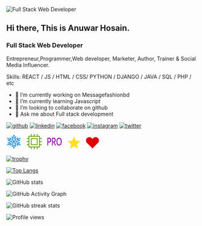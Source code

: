 ![Full Stack Web Developer]([https://scontent.fdac41-1.fna.fbcdn.net/v/t39.30808-6/242170891_246559607479389_8782387516154219750_n.jpg?_nc_cat=100&ccb=1-5&_nc_sid=e3f864&_nc_ohc=Y4Dtql4wKRwAX9OVhrb&_nc_ht=scontent.fdac41-1.fna&oh=00_AT-010AsxfBvLOhfgQuq59v3Uxfm_qB8kDhJwQNoZL6Klw&oe=622BB83A](https://i.ibb.co/dg6jrgM/Anuwar-hosain.png))

## Hi there, This is Anuwar Hosain.
### Full Stack Web Developer


Entrepreneur,Programmer,Web developer, Marketer, Author, Trainer & Social Media Influencer.

Skills: REACT / JS / HTML / CSS/ PYTHON / DJANGO / JAVA / SQL / PHP / etc

- 🔭 I’m currently working on Messagefashionbd 
- 🌱 I’m currently learning Javascript 
- 👯 I’m looking to collaborate on github 
- 💬 Ask me about Full stack development 


[<img src='https://cdn.jsdelivr.net/npm/simple-icons@3.0.1/icons/github.svg' alt='github' height='40'>](https://github.com/Anuwar-Hosain)  [<img src='https://cdn.jsdelivr.net/npm/simple-icons@3.0.1/icons/linkedin.svg' alt='linkedin' height='40'>](https://www.linkedin.com/in/https://www.linkedin.com/in/anuwar//)  [<img src='https://cdn.jsdelivr.net/npm/simple-icons@3.0.1/icons/facebook.svg' alt='facebook' height='40'>](https://www.facebook.com/https://www.facebook.com/anuwarhosain570/)  [<img src='https://cdn.jsdelivr.net/npm/simple-icons@3.0.1/icons/instagram.svg' alt='instagram' height='40'>](https://www.instagram.com/https://www.instagram.com/anuwar_hosain//)  [<img src='https://cdn.jsdelivr.net/npm/simple-icons@3.0.1/icons/twitter.svg' alt='twitter' height='40'>](https://twitter.com/https://twitter.com/anuwarhossn)  

<a href='https://archiveprogram.github.com/'><img src='https://raw.githubusercontent.com/acervenky/animated-github-badges/master/assets/acbadge.gif' width='40' height='40'></a> <a href='https://docs.github.com/en/developers'><img src='https://raw.githubusercontent.com/acervenky/animated-github-badges/master/assets/devbadge.gif' width='40' height='40'></a> <a href='https://github.com/pricing'><img src='https://raw.githubusercontent.com/acervenky/animated-github-badges/master/assets/pro.gif' width='40' height='40'></a> <a href='https://stars.github.com/'><img src='https://raw.githubusercontent.com/acervenky/animated-github-badges/master/assets/starbadge.gif' width='35' height='35'></a> <a href='https://docs.github.com/en/github/supporting-the-open-source-community-with-github-sponsors'><img src='https://raw.githubusercontent.com/acervenky/animated-github-badges/master/assets/sponsorbadge.gif' width='35' height='35'></a> 

[![trophy](https://github-profile-trophy.vercel.app/?username=Anuwar-Hosain)](https://github.com/ryo-ma/github-profile-trophy)

[![Top Langs](https://github-readme-stats.vercel.app/api/top-langs/?username=Anuwar-Hosain)](https://github.com/anuraghazra/github-readme-stats)

![GitHub stats](https://github-readme-stats.vercel.app/api?username=Anuwar-Hosain&show_icons=true)  

![GitHub Activity Graph](https://activity-graph.herokuapp.com/graph?username=Anuwar-Hosain)  

![GitHub streak stats](https://github-readme-streak-stats.herokuapp.com/?user=Anuwar-Hosain)  

![Profile views](https://gpvc.arturio.dev/Anuwar-Hosain)  
